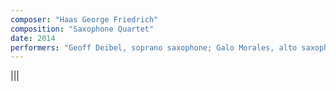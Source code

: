 ```yaml
---
composer: "Haas George Friedrich"
composition: "Saxophone Quartet"
date: 2014
performers: "Geoff Deibel, soprano saxophone; Galo Morales, alto saxophone; Nick Childs, tenor saxophone; Elizabeth King, baritone saxophone"
---
```

|||

